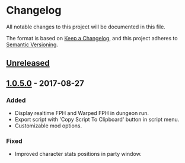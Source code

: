 # Changelog
All notable changes to this project will be documented in this file.

The format is based on [Keep a Changelog](https://keepachangelog.com/en/1.0.0/),
and this project adheres to [Semantic Versioning](https://semver.org/spec/v2.0.0.html).

## [Unreleased]

## [1.0.5.0] - 2017-08-27
### Added
- Display realtime FPH and Warped FPH in dungeon run.
- Export script with 'Copy Script To Clipboard' button in script menu.
- Customizable mod options.

### Fixed
- Improved character stats positions in party window.

[Unreleased]: https://github.com/Shilo/SD2-Caffeine-Mod/compare/v1.0.5.0...HEAD
[1.0.5.0]: https://github.com/Shilo/SD2-Caffeine-Mod/releases/tag/v1.0.5.0
